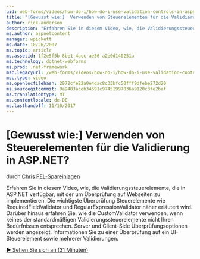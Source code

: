 ```yaml
---
uid: web-forms/videos/how-do-i/how-do-i-use-validation-controls-in-aspnet
title: "[Gewusst wie:]  Verwenden von Steuerelementen für die Validierung in ASP.NET? | Microsoft-Dokumentation"
author: rick-anderson
description: "Erfahren Sie in diesem Video, wie, die Validierungssteuerelemente, die in ASP.NET verfügbar, mit der um Überprüfung auf Webseiten zu implementieren. Die wichtigste Überprüfung steuert z. B...."
ms.author: aspnetcontent
manager: wpickett
ms.date: 10/26/2007
ms.topic: article
ms.assetid: 1f2e5f5b-8be1-4acc-ae36-a2e0d140251a
ms.technology: dotnet-webforms
ms.prod: .net-framework
msc.legacyurl: /web-forms/videos/how-do-i/how-do-i-use-validation-controls-in-aspnet
msc.type: video
ms.openlocfilehash: 2972cfe22a0e4dac8c33bfc50fff9dfebe272d20
ms.sourcegitcommit: 9a9483aceb34591c97451997036a9120c3fe2baf
ms.translationtype: MT
ms.contentlocale: de-DE
ms.lasthandoff: 11/10/2017
---
```

<a name="how-do-i--use-validation-controls-in-aspnet"></a>[Gewusst wie:]  Verwenden von Steuerelementen für die Validierung in ASP.NET?
====================
durch [Chris PEL-Spareinlagen](https://twitter.com/chrispels)

Erfahren Sie in diesem Video, wie, die Validierungssteuerelemente, die in ASP.NET verfügbar, mit der um Überprüfung auf Webseiten zu implementieren. Die wichtigste Überprüfung Steuerelemente wie RequiredFieldValidator und RegularExpressionValidator näher erläutert wird. Darüber hinaus erfahren Sie, wie die CustomValidator verwenden, wenn keines der standardmäßigen Validierungssteuerelemente nicht Ihren Bedürfnissen entsprechen. Server und Client-Side Überprüfungsoptionen werden angezeigt. Informationen Sie zu einer Überprüfung auf ein UI-Steuerelement sowie mehrerer Validierungen.

[&#9654; Sehen Sie sich an (31 Minuten)](https://channel9.msdn.com/Blogs/ASP-NET-Site-Videos/how-do-i-use-validation-controls-in-aspnet)
